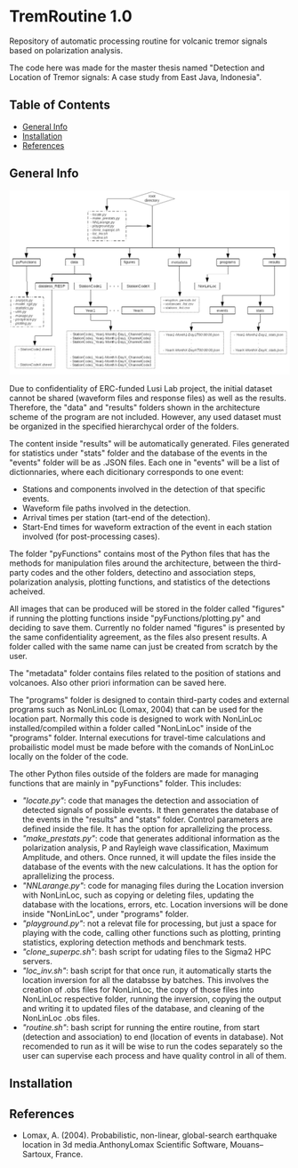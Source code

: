 # TremRoutine 1.0

Repository of automatic processing routine for volcanic tremor signals based on polarization analysis.

The code here was made for the master thesis named "Detection and Location of Tremor signals: A case study from East Java, Indonesia".

## Table of Contents
* [General Info](#general-info)
* [Installation](#installation)
* [References](#references)

## General Info

![Architecture](./code_architecture.png)

Due to confidentiality of ERC-funded Lusi Lab project, the initial dataset cannot be shared (waveform files and response files) as well as the results. Therefore, the "data" and "results" folders shown in the architecture scheme of the program are not included. However, any used dataset must be organized in the specified hierarchycal order of the folders. 

The content inside "results" will be automatically generated. Files generated for statistics under "stats" folder and the database of the events in the "events" folder will be as .JSON files. Each one in "events" will be a list of dictionnaries, where each dicitionary corresponds to one event: 
  - Stations and components involved in the detection of that specific events.
  - Waveform file paths involved in the detection.
  - Arrival times per station (tart-end of the detection).
  - Start-End times for waveform extraction of the event in each station involved (for post-processing cases). 

The folder "pyFunctions" contains most of the Python files that has the methods for manipulation files around the architecture, between the third-party codes and the other folders, detectino and association steps, polarization analysis, plotting functions, and statistics of the detections acheived.

All images that can be produced will be stored in the folder called "figures" if running the plotting functions inside "pyFunctions/plotting.py" and deciding to save them. Currently no folder named "figures" is presented by the same confidentiality agreement, as the files also present results. A folder called with the same name can just be created from scratch by the user.

The "metadata" folder contains files related to the position of stations and volcanoes. Also other priori information can be saved here.

The "programs" folder is designed to contain third-party codes and external programs such as NonLinLoc (Lomax, 2004) that can be used for the location part. Normally this code is designed to work with NonLinLoc installed/compiled within a folder called "NonLinLoc" inside of the "programs" folder. Internal executions for travel-time calculations and probailistic model must be made before with the comands of NonLinLoc locally on the folder of the code.

The other Python files outside of the folders are made for managing functions that are mainly in "pyFunctions" folder. This includes:
  - _"locate.py"_: code that manages the detection and association of detected signals of possible events. It then generates the database of the events in the "results" and "stats" folder. Control parameters are defined inside the file. It has the option for aprallelizing the process.
  - _"make_prestats.py"_: code that generates additional information as the polarization analysis, P and Rayleigh wave classification, Maximum Amplitude, and others. Once runned, it will update the files inside the database of the events with the new calculations. It has the option for aprallelizing the process.
  - _"NNLarange.py"_: code for managing files during the Location inversion with NonLinLoc, such as copying or deleting files, updating the database with the locations, errors, etc. Location inversions will be done inside "NonLinLoc", under "programs" folder.
  - _"playground.py"_: not a relevat file for processing, but just a space for playing with the code, calling other functions such as plotting, printing statistics, exploring detection methods and benchmark tests.
  - _"clone_superpc.sh"_: bash script for udating files to the Sigma2 HPC servers.
  - _"loc_inv.sh"_: bash script for that once run, it automatically starts the location inversion for all the databsse by batches. This involves the creation of .obs files for NonLinLoc, the copy of those files into NonLinLoc respective folder, running the inversion, copying the output and writing it to updated files of the database, and cleaning of the NonLinLoc .obs files.
  - _"routine.sh"_: bash script for running the entire routine, from start (detection and association) to end (location of events in database). Not recomended to run as it will be wise to run the codes separately so the user can supervise each process and have quality control in all of them.


## Installation

## References

  - Lomax, A. (2004). Probabilistic, non-linear, global-search earthquake location in 3d media.AnthonyLomax Scientific Software, Mouans–Sartoux, France.
